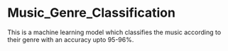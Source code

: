 # Music_Genre_Classification
This is a machine learning model which classifies the music according to their genre with an accuracy upto 95-96%.
